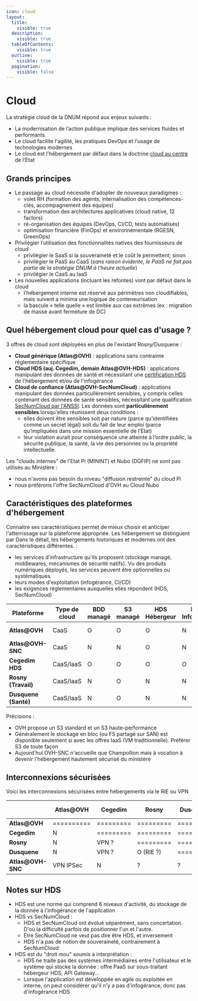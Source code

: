```yaml
---
icon: cloud
layout:
  title:
    visible: true
  description:
    visible: true
  tableOfContents:
    visible: true
  outline:
    visible: true
  pagination:
    visible: false
---
```


# Cloud

La stratégie cloud de la DNUM répond aux enjeux suivants :

* La modernisation de l’action publique implique des services fluides et performants
* Le cloud facilite l'agilité, les pratiques DevOps et l'usage de technologies modernes
* Le cloud est l'hébergement par défaut dans la doctrine [cloud au centre](https://www.numerique.gouv.fr/offre-accompagnement/cloud-administrations/la-doctrine-de-l%C3%A9tat/) de l’Etat

## Grands principes

* Le passage au cloud nécessite d'adopter de nouveaux paradigmes :
  * volet RH (formation des agents, internalisation des compétences-clés, accompagnement des équipes)
  * transformation des architectures applicatives (cloud native, 12 factors)
  * ré-organisation des équipes (DevOps, CI/CD, tests automatisés)
  * optimisation financière (FinOps) et environnementale (RGESN, GreenOps)
* Privilégier l’utilisation des fonctionnalités natives des fournisseurs de cloud
  * privilégier le SaaS si la souveraineté et le coût le permettent; sinon
  * privilégier le PaaS au CaaS (_sans raison évidente, le PaaS ne fait pas partie de la stratégie DNUM à l'heure actuelle_)
  * privilégier le CaaS au IaaS
* Les nouvelles applications (incluant les refontes) vont par défaut dans le cloud
  * l’hébergement interne est réservé aux périmètres non cloudifiables, mais suivent a minima une logique de conteneurisation
  * la bascule « telle quelle » est limitée aux cas extrêmes (ex : migration de masse avant fermeture de DC)

## Quel hébergement cloud pour quel cas d'usage ?

3 offres de cloud sont déployées en plus de l'existant Rosny/Dusquene :

* **Cloud générique (Atlas@OVH)** : applications sans contrainte réglementaire spécifique
* **Cloud HDS (auj. Cegedim, demain Atlas@OVH-HDS)** : applications manipulant des données de santé et nécessitant une [certification HDS](https://esante.gouv.fr/produits-services/hds) de l'hébergement et/ou de l'infogérance
* **Cloud de confiance (Atlas@OVH-SecNumCloud)** : applications manipulant des données particulièrement sensibles, y compris celles contenant des données de santé sensibles, nécessitant une qualification [SecNumCloud par l'ANSSI](https://cyber.gouv.fr/secnumcloud-pour-les-fournisseurs-de-services-cloud). Les données sont **particulièrement sensibles** lorsqu'elles réunissent deux conditions :
  * elles doivent être sensibles soit par nature (parce qu’identifiées comme un secret légal) soit du fait de leur emploi (parce qu’impliquées dans une mission essentielle de l’État)
  * leur violation aurait pour conséquence une atteinte à l’ordre public, la sécurité publique, la santé, la vie des personnes ou la propriété intellectuelle.

Les "clouds internes" de l'Etat Pi (MININT) et Nubo (DGFIP) ne sont pas utilisés au Ministère :
* nous n'avons pas besoin du niveau "diffusion restreinte" du cloud Pi
* nous préférons l'offre SecNumCloud d'OVH au Cloud Nubo

## Caractéristiques des plateformes d'hébergement

Connaitre ses caractéristiques permet de mieux choisir et anticiper l'atterrissage sur la plateforme appropriée. Les hébergement se distinguent par Dans le détail, les hébergements historiques et modernes ont des caractéristiques différentes. :

* les services d’infrastructure qu'ils proposent (stockage managé, middlewares, mécanismes de sécurité natifs). Vu des produits numériques déployés, les services peuvent être optionnelles ou systématiques.
* leurs modes d'exploitation (infogérance, CI/CD)
* les exigences réglementaires auxquelles elles répondent (HDS, SecNumCloud)

| Plateforme           | Type de cloud | BDD managé | S3 managé | HDS Hébergeur | HDS Infogéreur | SecNumCloud | EBIOS max | Antivirus PJ     |
| -------------------- | ------------- | ---------- | --------- | ------------- | -------------- | ----------- | --------- | ---------------- |
| **Atlas@OVH**        | CaaS          | O          | O         | O             | N              | N           | 2-3-3-3   | API@ClamAV       |
| **Atlas@OVH-SNC**    | CaaS          | N          | N         | O             | N              | O           | 4-3-3-3   | API@ClamAV       |
| **Cegedim HDS**      | CaaS/IaaS     | O          | O         | O             | O              | O           | 4-3-3-3   | ICAP@RP(auto)    |
| **Rosny (Travail)**  | CaaS/IaaS     | N          | O         | N             | N              | O           | 4-3-3-3   | ICAP (auto?)     |
| **Dusquene (Santé)** | CaaS/IaaS     | N          | O         | N             | N              | O           | 4-3-3-3   | ICAP (auto?)     |

Précisions :

* OVH propose un S3 standard et un S3 haute-performance
* Généralement le stockage en bloc (ou FS partagé sur SAN) est disponible seulement si avec les offres IaaS (VM traditionnelle). Préférer S3 de toute façon
* Aujourd'hui OVH-SNC n'accueille que Champollion mais à vocation à devenir l'hébergement hautement sécurisé du ministère

## Interconnexions sécurisées

Voici les interconnexions sécurisées entre hébergements via le RIE ou VPN

|                   | Atlas@OVH  | Cegedim   | Rosny     | Dusquene  | Atlas@OVH-SNC |
| ----------------- | ---------- | --------- | --------- | --------- | ------------- |
| **Atlas@OVH**     | ========== | ========= | ========= | ========= | ============= |
| **Cegedim**       | N          | ========= | ========= | ========= | ============= |
| **Rosny**         | N          | VPN ?     | ========= | ========= | ============= |
| **Dusquene**      | N          | VPN ?     | O (RIE ?) | ========= | ============= |
| **Atlas@OVH-SNC** | VPN IPSec  | N         | ?         | ?         | ============= |

## Notes sur HDS
* HDS est une norme qui comprend 6 niveaux d'activité, du stockage de la donnée à l'infogérance de l'application
* HDS vs SecNumCloud :
  * HDS et SecNumCloud ont évolué séparément, sans concertation. D'où la difficulté parfois de positionner l'un et l'autre.
  * Etre SecNumCloud ne veut pas dire être HDS, et inversement
  * HDS n'a pas de notion de souveraineté, contrairement à SecNumCloud
* HDS est du "droit mou" soumis a interprétation :
  * HDS ne traite pas des systèmes intermédiaires entre l'utilisateur et le système qui stocke la donnée : offre PaaS sur sous-traitant hébergeur HDS, API Gateway...
  * Lorsque l'application est développée en agile ou exploitée en interne, on peut considérer qu'il n'y a pas d'infogérance, donc pas d'infogérance HDS